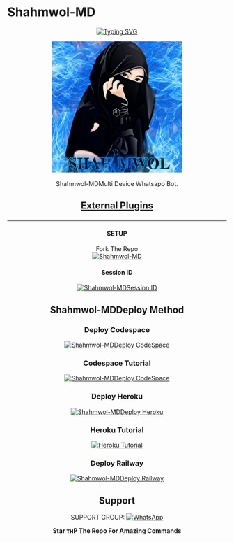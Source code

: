    # Shahmwol-MD
<div align="center">
<a href="https://git.io/typing-svg"><img src="https://readme-typing-svg.demolab.com?font=Ribeye&size=50&pause=1000&color=F710B1&center=true&width=910&height=100&lines=I'M+Shahmwol-MD;Multi+Divice+Whatsapp+Bot;Coded+By+Ottapettavan" alt="Typing SVG" /></a>
  
<p align="center">  
  <a href="https://youtube.com/channel/UCLUS9v7q4JagAqIJ3eeMM8w">
    <img alt=Shahmwol-MD height="300" src="SHAMOWL.jpg">
   
</a> 
    
</p>
<p align="center">
<a 

####  
Shahmwol-MDMulti Device Whatsapp Bot.
## <sub>[External Plugins](https://github.com/Ottapettavan/External-Plugins)</sub>

***

#### SETUP

Fork The Repo
    <br>
<a href="https://github.com/Ottapettavan/Shahmwol-MD/fork"><img title="Shahmwol-MD" src="https://img.shields.io/badge/FORK Shahmwol MD-h?color=black&style=for-the-badge&logo=stackshare"></a>

#### Session ID

<a href="https://shahmwol-md-session-2d1abf43e37e.herokuapp.com/"><img title="Shahmwol-MDSession ID" src="https://img.shields.io/badge/GET SESSION ID-h?color=black&style=for-the-badge&logo=msi"></a>

## Shahmwol-MDDeploy Method


### Deploy Codespace

<a href="https://github.com/codespaces/new"><img title="Shahmwol-MDDeploy CodeSpace" src="https://img.shields.io/badge/DEPLOY CODESPACE-h?color=black&style=for-the-badge&logo=visualstudiocode"></a>

### Codespace Tutorial

<a href="https://youtu.be/ZSwJtaN0BUk?si=FOsYpMs4WbvBFCpY"><img title="Shahmwol-MDDeploy CodeSpace" src="https://img.shields.io/badge/Codespace Tutorial-h?color=black&style=for-the-badge&logo=visualstudiocode"></a>

### Deploy Heroku 

<a href="https://shahmwol-md-deploybot-b19f3afc70e9.herokuapp.com/heroku"><img title="Shahmwol-MDDeploy Heroku" src="https://img.shields.io/badge/DEPLOY HEROKU-h?color=black&style=for-the-badge&logo=heroku"></a>

### Heroku Tutorial

<a href="https://youtu.be/sDojtm-bwN4?si=gbvAqTOSfuVRU2-k"><img title="Heroku Tutorial" src="https://img.shields.io/badge/Heroku Tutorial-h?color=black&style=for-the-badge&logo=heroku"></a>
### Deploy Railway

<a href="https://railway.app/new"><img title="Shahmwol-MDDeploy Railway" src="https://img.shields.io/badge/DEPLOY RAILWAY-h?color=black&style=for-the-badge&logo=Railway"></a> 
 
 ## Support

SUPPORT GROUP: <a href="https://chat.whatsapp.com/BOLb0ICN3sAJ5dloRBw5VD"><img alt="WhatsApp" src="https://img.shields.io/badge/WhatsApp-25D366?style=for-the-badge&logo=whatsapp&logoColor=white"/></a>

**Star тнР The Repo For Amazing Commands**
